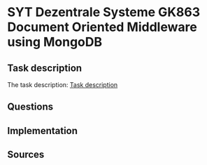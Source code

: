 # SYT Dezentrale Systeme GK863 Document Oriented Middleware using MongoDB

## Task description

The task description: [Task description](./TASK.md)

## Questions

## Implementation

## Sources
